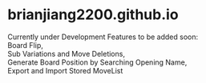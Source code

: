 # brianjiang2200.github.io
Currently under Development
Features to be added soon:   
  Board Flip,  
  Sub Variations and Move Deletions,  
  Generate Board Position by Searching Opening Name,  
  Export and Import Stored MoveList  
